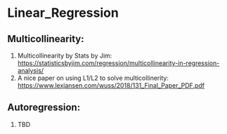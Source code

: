 # Linear_Regression

## Multicollinearity:

  1. Multicollinearity by Stats by Jim: https://statisticsbyjim.com/regression/multicollinearity-in-regression-analysis/
  2. A nice paper on using L1/L2 to solve multicollinerity: https://www.lexjansen.com/wuss/2018/131_Final_Paper_PDF.pdf

## Autoregression:
  1. TBD
